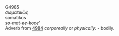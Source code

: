 G4985  
σωματικῶς  
sōmatikōs  
*so-mat-ee-koce‘*  
Adverb from [4984](g4984) *corporeally* or *physically:* - bodily.  
